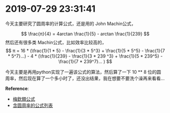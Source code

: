 # 2019-07-29 23:31:41



今天主要研究了圆周率的计算公式，还是用的 John Machin公式，


$$
\frac{π}{4} = 4arctan \frac{1}{5} - arctan \frac{1}{239}
$$
然后还有很多类 Machin公式，比如效率比较高的，
$$
π = 16 * (\frac{1}{1 * 5} - \frac{1}{3 * 5^3} + \frac{1}{5 * 5^5} - \frac{1}{7 * 5^7}...) - 4 * (\frac{1}{239} - \frac{1}{3 * 239 ^3} + \frac{1}{5 * 239^5} - \frac{1}{7 * 239^7}... )
$$




今天主要是再用python实现了一遍该公式的算法，然后算了一下  10 ** 8 位的圆周率，然后现在算了一个多小时了，还没出结果，我在想要不要洗个澡再来看看…





**Reference**: 

- [梅欽類公式](https://zh.wikipedia.org/wiki/梅欽類公式)
- [含圆周率的公式列表](https://zh.wikipedia.org/wiki/含圆周率的公式列表)

